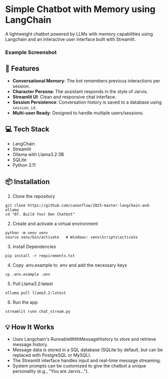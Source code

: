 # Simple Chatbot with Memory using LangChain

A lightweight chatbot powered by LLMs with memory capabilities using Langchain and an interactive user interface built with Streamlit.

### Example Screenshot

## 🚀 Features
- **Conversational Memory**: The bot remembers previous interactions per session.
- **Character Persona**: The assistant responds in the style of Jarvis.
- **Streamlit UI**: Clean and responsive chat interface.
- **Session Persistence**: Conversation history is saved to a database using `session_id`.
- **Multi-user Ready**: Designed to handle multiple users/sessions.


## 💻 Tech Stack
- LangChain
- Streamlit
- Ollama with Llama3.2:3B
- SQLite
- Python 3.11

## 📦 Installation
1. Clone the repository
```
git clone https://github.com/canonflow/2025-master-langchain-and-ollama
cd "07. Build Your Own Chatbot"
```
2. Create and activate a virtual environment
```
python -m venv venv
source venv/bin/activate   # Windows: venv\Scripts\activate
```
3. Install Dependencies
```
pip install -r requirements.txt
```
4. Copy .env.example to .env and add the necessary keys
```
cp .env.example .env
```
5. Pull Llama3.2:latest
```
ollama pull llama3.2:latest
```
6. Run the app
```
streamlit runn chat_stream.py
```

## 💡 How It Works
- Uses Langchain's RunnableWithMessageHistory to store and retrieve message history.
- Message data is stored in a SQL database (SQLite by default, but can be replaced with PostgreSQL or MySQL).
- The Streamlit interface handles input and real-time message streaming.
- System prompts can be customized to give the chatbot a unique personality (e.g., "You are Jarvis...").